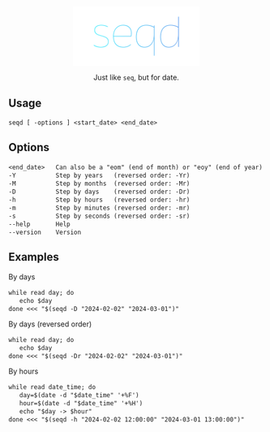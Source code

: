 <p align="center">
   <img width="250" src="icon.png" alt="" align="center">
</p>
<p align="center">
   Just like <code>seq</code>, but for date.
</p>

## Usage

```
seqd [ -options ] <start_date> <end_date>
```

## Options

```
<end_date>   Can also be a "eom" (end of month) or "eoy" (end of year)
-Y           Step by years   (reversed order: -Yr)
-M           Step by months  (reversed order: -Mr)
-D           Step by days    (reversed order: -Dr)
-h           Step by hours   (reversed order: -hr)
-m           Step by minutes (reversed order: -mr)
-s           Step by seconds (reversed order: -sr)
--help       Help
--version    Version
```

## Examples

By days

```shell
while read day; do
   echo $day
done <<< "$(seqd -D "2024-02-02" "2024-03-01")"
```

By days (reversed order)

```shell
while read day; do
   echo $day
done <<< "$(seqd -Dr "2024-02-02" "2024-03-01")"
```

By hours

```shell
while read date_time; do
   day=$(date -d "$date_time" '+%F')
   hour=$(date -d "$date_time" '+%H')
   echo "$day -> $hour"
done <<< "$(seqd -h "2024-02-02 12:00:00" "2024-03-01 13:00:00")"
```
